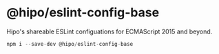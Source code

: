 # @hipo/eslint-config-base

Hipo's shareable ESLint configuations for ECMAScript 2015 and beyond.

```javascript
npm i --save-dev @hipo/eslint-config-base
```